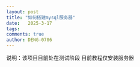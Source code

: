 ```yaml
---
layout: post
title: "如何搭建mysql服务器"
date:   2025-3-17
tags: 
comments: true
author: DENG-0706
---
```

<p>说明：该项目目前处在测试阶段 目前教程仅安装服务器</p>

